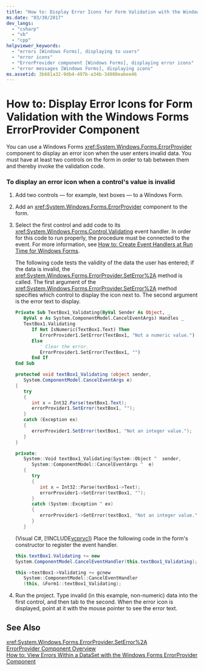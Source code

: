 ```yaml
---
title: "How to: Display Error Icons for Form Validation with the Windows Forms ErrorProvider Component"
ms.date: "03/30/2017"
dev_langs: 
  - "csharp"
  - "vb"
  - "cpp"
helpviewer_keywords: 
  - "errors [Windows Forms], displaying to users"
  - "error icons"
  - "ErrorProvider component [Windows Forms], displaying error icons"
  - "error messages [Windows Forms], displaying icons"
ms.assetid: 3b681a32-9db4-497b-a34b-34980eabee46
---
```

# How to: Display Error Icons for Form Validation with the Windows Forms ErrorProvider Component
You can use a Windows Forms <xref:System.Windows.Forms.ErrorProvider> component to display an error icon when the user enters invalid data. You must have at least two controls on the form in order to tab between them and thereby invoke the validation code.  
  
### To display an error icon when a control's value is invalid  
  
1. Add two controls — for example, text boxes — to a Windows Form.  
  
2. Add an <xref:System.Windows.Forms.ErrorProvider> component to the form.  
  
3. Select the first control and add code to its <xref:System.Windows.Forms.Control.Validating> event handler. In order for this code to run properly, the procedure must be connected to the event. For more information, see [How to: Create Event Handlers at Run Time for Windows Forms](../../../../docs/framework/winforms/how-to-create-event-handlers-at-run-time-for-windows-forms.md).  
  
    The following code tests the validity of the data the user has entered; if the data is invalid, the <xref:System.Windows.Forms.ErrorProvider.SetError%2A> method is called. The first argument of the <xref:System.Windows.Forms.ErrorProvider.SetError%2A> method specifies which control to display the icon next to. The second argument is the error text to display.  
  
   ```vb  
   Private Sub TextBox1_Validating(ByVal Sender As Object, _  
      ByVal e As System.ComponentModel.CancelEventArgs) Handles _  
      TextBox1.Validating  
         If Not IsNumeric(TextBox1.Text) Then  
            ErrorProvider1.SetError(TextBox1, "Not a numeric value.")  
         Else  
            ' Clear the error.  
            ErrorProvider1.SetError(TextBox1, "")  
         End If  
   End Sub  
   ```  
  
   ```csharp  
   protected void textBox1_Validating (object sender,  
      System.ComponentModel.CancelEventArgs e)  
   {  
      try  
      {  
         int x = Int32.Parse(textBox1.Text);  
         errorProvider1.SetError(textBox1, "");  
      }  
      catch (Exception ex)  
      {  
         errorProvider1.SetError(textBox1, "Not an integer value.");  
      }  
   }  
   ```  
  
   ```cpp  
   private:  
      System::Void textBox1_Validating(System::Object ^  sender,  
         System::ComponentModel::CancelEventArgs ^  e)  
      {  
         try  
         {  
            int x = Int32::Parse(textBox1->Text);  
            errorProvider1->SetError(textBox1, "");  
         }  
         catch (System::Exception ^ ex)  
         {  
            errorProvider1->SetError(textBox1, "Not an integer value.");  
         }  
      }  
   ```  
  
    (Visual C#, [!INCLUDE[vcprvc](../../../../includes/vcprvc-md.md)]) Place the following code in the form's constructor to register the event handler.  
  
   ```csharp  
   this.textBox1.Validating += new  
   System.ComponentModel.CancelEventHandler(this.textBox1_Validating);  
   ```  
  
   ```cpp  
   this->textBox1->Validating += gcnew  
      System::ComponentModel::CancelEventHandler  
      (this, &Form1::textBox1_Validating);  
   ```  
  
4. Run the project. Type invalid (in this example, non-numeric) data into the first control, and then tab to the second. When the error icon is displayed, point at it with the mouse pointer to see the error text.  
  
## See Also  
 <xref:System.Windows.Forms.ErrorProvider.SetError%2A>  
 [ErrorProvider Component Overview](../../../../docs/framework/winforms/controls/errorprovider-component-overview-windows-forms.md)  
 [How to: View Errors Within a DataSet with the Windows Forms ErrorProvider Component](../../../../docs/framework/winforms/controls/view-errors-within-a-dataset-with-wf-errorprovider-component.md)
